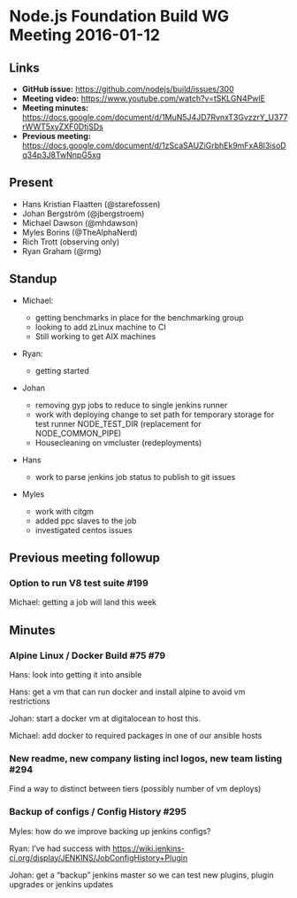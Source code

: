 # Node.js Foundation Build WG Meeting 2016-01-12

## Links

* **GitHub issue:** https://github.com/nodejs/build/issues/300
* **Meeting video:** https://www.youtube.com/watch?v=tSKLGN4PwlE
* **Meeting minutes:** https://docs.google.com/document/d/1MuN5J4JD7RvnxT3GvzzrY_U377rWWT5xyZXF0DtjSDs
* **Previous meeting:** https://docs.google.com/document/d/1zScaSAUZiGrbhEk9mFxA8l3isoDq34p3J8TwNnpG5xg

## Present

* Hans Kristian Flaatten (@starefossen)
* Johan Bergström (@jbergstroem)
* Michael Dawson (@mhdawson)
* Myles Borins (@TheAlphaNerd)
* Rich Trott (observing only)
* Ryan Graham (@rmg)

## Standup

* Michael:
  * getting benchmarks in place for the benchmarking group
  * looking to add zLinux machine to CI
  * Still working to get AIX machines

* Ryan:
  * getting started

* Johan
  * removing gyp jobs to reduce to single jenkins runner
  * work with deploying change to set path for temporary storage for test runner
    NODE_TEST_DIR (replacement for NODE_COMMON_PIPE)
  * Housecleaning on vmcluster (redeployments)

* Hans
  * work to parse jenkins job status to publish to git issues

* Myles
  * work with citgm
  * added ppc slaves to the job
  * investigated centos issues

## Previous meeting followup

### Option to run V8 test suite #199

Michael: getting a job will land this week

## Minutes

### Alpine Linux / Docker Build #75 #79

Hans: look into getting it into ansible

Hans: get a vm that can run docker and install alpine to avoid vm restrictions

Johan: start a docker vm at digitalocean to host this.

Michael: add docker to required packages in one of our ansible hosts

### New readme, new company listing incl logos, new team listing #294

Find a way to distinct between tiers (possibly number of vm deploys)

### Backup of configs / Config History #295

Myles: how do we improve backing up jenkins configs?

Ryan: I’ve had success with
https://wiki.jenkins-ci.org/display/JENKINS/JobConfigHistory+Plugin

Johan: get a “backup” jenkins master so we can test new plugins, plugin upgrades
or jenkins updates
